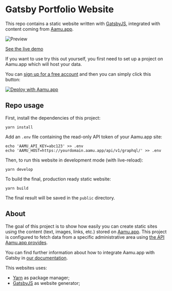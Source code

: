 # Gatsby Portfolio Website

This repo contains a static website written with [GatsbyJS](https://www.gatsbyjs.org/), integrated with content coming from [Aamu.app](https://aamu.app).

![Preview](preview.png)

[See the live demo](https://demo-datocms-gatsby.netlify.com/)

If you want to use try this out yourself, you first need to set up a project on Aamu.app which will host your data.

You can [sign up for a free account](https://dashboard.datocms.com/signup) and then you can simply click this button:

[![Deploy with Aamu.app](https://dashboard.datocms.com/deploy/button.svg)](https://dashboard.datocms.com/projects/new-from-template/static-website/gatsby-portfolio)

## Repo usage

First, install the dependencies of this project:

```
yarn install
```

Add an `.env` file containing the read-only API token of your Aamu.app site:

```
echo 'AAMU_API_KEY=abc123' >> .env
echo 'AAMU_HOST=https://yourdomain.aamu.app/api/v1/graphql/' >> .env
```

Then, to run this website in development mode (with live-reload):

```
yarn develop
```

To build the final, production ready static website:

```
yarn build
```

The final result will be saved in the `public` directory.

## About

The goal of this project is to show how easily you can create static sites using the content (text, images, links, etc.) stored on [Aamu.app](https://aamu.app). This project is configured to fetch data from a specific administrative area using [the API Aamu.app provides](https://aamu.app/docs/content-management-api).

You can find further information about how to integrate Aamu.app with Gatsby in [our documentation](https://aamu.app/docs/static-generators/gatsbyjs).

This websites uses:

- [Yarn](https://yarnpkg.com/) as package manager;
- [GatsbyJS](https://github.com/gatsbyjs/gatsby) as website generator;
